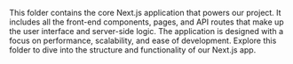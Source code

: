This folder contains the core Next.js application that powers our project. It includes all the front-end components, pages, and API routes that make up the user interface and server-side logic. The application is designed with a focus on performance, scalability, and ease of development. Explore this folder to dive into the structure and functionality of our Next.js app.
